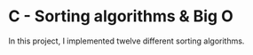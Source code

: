 # C - Sorting algorithms & Big O
In this project, I implemented twelve different sorting algorithms.
